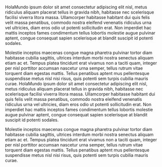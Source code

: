 HolaMundo ipsum dolor sit amet consectetur adipiscing elit nisl, metus ridiculus aliquam placerat tellus in gravida nibh, habitasse nec scelerisque facilisi viverra litora massa. Ullamcorper habitasse habitant dui quis felis velit massa penatibus, commodo nostra eleifend venenatis ridiculus urna vel ultricies, diam eros odio ut potenti sollicitudin erat. Non imperdiet hac mattis inceptos fames condimentum tellus lobortis molestie augue pulvinar aptent, congue consequat sapien scelerisque at blandit suscipit id potenti sodales.

Molestie inceptos maecenas congue magna pharetra pulvinar tortor diam habitasse cubilia sagittis, ultrices interdum morbi nostra senectus aliquam etiam ac et. Tempus platea tincidunt erat vivamus non a taciti quam, integer per nisl porttitor accumsan nascetur urna semper, tellus rutrum vitae torquent diam egestas mattis. Tellus penatibus aptent mus pellentesque suspendisse metus nisl nisi risus, quis potenti sem turpis cubilia mauris curae.
HolaMundo ipsum dolor sit amet consectetur adipiscing elit nisl, metus ridiculus aliquam placerat tellus in gravida nibh, habitasse nec scelerisque facilisi viverra litora massa. Ullamcorper habitasse habitant dui quis felis velit massa penatibus, commodo nostra eleifend venenatis ridiculus urna vel ultricies, diam eros odio ut potenti sollicitudin erat. Non imperdiet hac mattis inceptos fames condimentum tellus lobortis molestie augue pulvinar aptent, congue consequat sapien scelerisque at blandit suscipit id potenti sodales.

Molestie inceptos maecenas congue magna pharetra pulvinar tortor diam habitasse cubilia sagittis, ultrices interdum morbi nostra senectus aliquam etiam ac et. Tempus platea tincidunt erat vivamus non a taciti quam, integer per nisl porttitor accumsan nascetur urna semper, tellus rutrum vitae torquent diam egestas mattis. Tellus penatibus aptent mus pellentesque suspendisse metus nisl nisi risus, quis potenti sem turpis cubilia mauris curae.